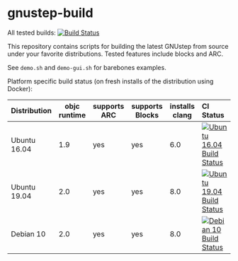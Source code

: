 # gnustep-build

All tested builds: [![Build Status](https://travis-ci.com/plaurent/gnustep-build.svg?branch=master)](https://travis-ci.com/plaurent/gnustep-build)


This repository contains scripts for building the latest GNUstep from source under your favorite distributions.  Tested features include blocks and ARC. 

See `demo.sh` and `demo-gui.sh` for barebones examples. 

Platform specific build status (on fresh installs of the distribution using Docker): 

Distribution | objc runtime | supports ARC | supports Blocks | installs clang | CI Status
-------------|-----|-----|-----|-----|:---------
Ubuntu 16.04 | 1.9 | yes | yes | 6.0 | [![Ubuntu 16.04 Build Status](http://badges.herokuapp.com/travis/plaurent/gnustep-build?env=BADGE=ubuntu1604&label=build&branch=master)](https://travis-ci.org/plaurent/gnustep-build)
Ubuntu 19.04 | 2.0 | yes | yes | 8.0 | [![Ubuntu 19.04 Build Status](http://badges.herokuapp.com/travis/plaurent/gnustep-build?env=BADGE=ubuntu1904&label=build&branch=master)](https://travis-ci.org/plaurent/gnustep-build)
Debian 10    | 2.0 | yes | yes | 8.0 |  [![Debian 10 Build Status](http://badges.herokuapp.com/travis/plaurent/gnustep-build?env=BADGE=debian10&label=build&branch=master)](https://travis-ci.org/plaurent/gnustep-build)
